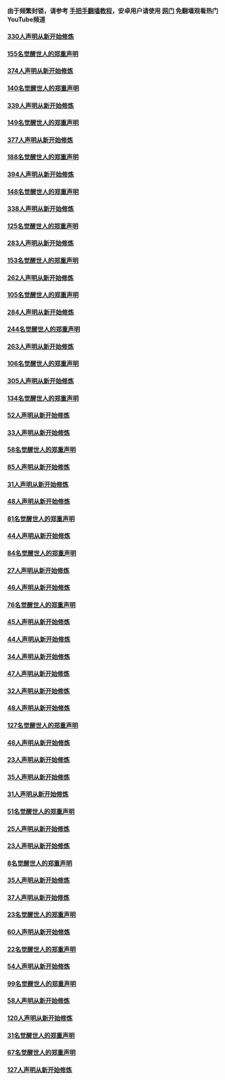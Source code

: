 #### 由于频繁封锁，请参考 [手把手翻墙教程](https://github.com/gfw-breaker/guides/wiki/)，安卓用户请使用 [网门](https://github.com/gfw-breaker/nogfw/blob/master/dl.md?t=05271101) 免翻墙观看热门YouTube频道 

#### [330人声明从新开始修炼](../pages/91/426139.md?t=05271101) 

#### [155名觉醒世人的郑重声明](../pages/91/426138.md?t=05271101) 

#### [374人声明从新开始修炼](../pages/91/425811.md?t=05271101) 

#### [140名觉醒世人的郑重声明](../pages/91/425810.md?t=05271101) 

#### [339人声明从新开始修炼](../pages/91/425690.md?t=05271101) 

#### [149名觉醒世人的郑重声明](../pages/91/425689.md?t=05271101) 

#### [377人声明从新开始修炼](../pages/91/424867.md?t=05271101) 

#### [188名觉醒世人的郑重声明](../pages/91/424866.md?t=05271101) 

#### [394人声明从新开始修炼](../pages/91/423914.md?t=05271101) 

#### [148名觉醒世人的郑重声明](../pages/91/423913.md?t=05271101) 

#### [338人声明从新开始修炼](../pages/91/423540.md?t=05271101) 

#### [125名觉醒世人的郑重声明](../pages/91/423539.md?t=05271101) 

#### [283人声明从新开始修炼](../pages/91/423296.md?t=05271101) 

#### [153名觉醒世人的郑重声明](../pages/91/423295.md?t=05271101) 

#### [262人声明从新开始修炼](../pages/91/423004.md?t=05271101) 

#### [105名觉醒世人的郑重声明](../pages/91/423003.md?t=05271101) 

#### [284人声明从新开始修炼](../pages/91/422707.md?t=05271101) 

#### [244名觉醒世人的郑重声明](../pages/91/422706.md?t=05271101) 

#### [263人声明从新开始修炼](../pages/91/422553.md?t=05271101) 

#### [106名觉醒世人的郑重声明](../pages/91/422552.md?t=05271101) 

#### [305人声明从新开始修炼](../pages/91/422153.md?t=05271101) 

#### [134名觉醒世人的郑重声明](../pages/91/422152.md?t=05271101) 

#### [52人声明从新开始修炼](../pages/91/421846.md?t=05271101) 

#### [33人声明从新开始修炼](../pages/91/421804.md?t=05271101) 

#### [58名觉醒世人的郑重声明](../pages/91/421845.md?t=05271101) 

#### [85人声明从新开始修炼](../pages/91/421769.md?t=05271101) 

#### [31人声明从新开始修炼](../pages/91/421763.md?t=05271101) 

#### [48人声明从新开始修炼](../pages/91/421605.md?t=05271101) 

#### [81名觉醒世人的郑重声明](../pages/91/421656.md?t=05271101) 

#### [44人声明从新开始修炼](../pages/91/421544.md?t=05271101) 

#### [84名觉醒世人的郑重声明](../pages/91/421543.md?t=05271101) 

#### [27人声明从新开始修炼](../pages/91/421465.md?t=05271101) 

#### [46人声明从新开始修炼](../pages/91/421454.md?t=05271101) 

#### [76名觉醒世人的郑重声明](../pages/91/421453.md?t=05271101) 

#### [45人声明从新开始修炼](../pages/91/421452.md?t=05271101) 

#### [44人声明从新开始修炼](../pages/91/421422.md?t=05271101) 

#### [34人声明从新开始修炼](../pages/91/421322.md?t=05271101) 

#### [47人声明从新开始修炼](../pages/91/421264.md?t=05271101) 

#### [32人声明从新开始修炼](../pages/91/421225.md?t=05271101) 

#### [48人声明从新开始修炼](../pages/91/421202.md?t=05271101) 

#### [127名觉醒世人的郑重声明](../pages/91/421224.md?t=05271101) 

#### [46人声明从新开始修炼](../pages/91/421203.md?t=05271101) 

#### [23人声明从新开始修炼](../pages/91/421138.md?t=05271101) 

#### [35人声明从新开始修炼](../pages/91/421122.md?t=05271101) 

#### [31人声明从新开始修炼](../pages/91/421081.md?t=05271101) 

#### [51名觉醒世人的郑重声明](../pages/91/421080.md?t=05271101) 

#### [25人声明从新开始修炼](../pages/91/421020.md?t=05271101) 

#### [23人声明从新开始修炼](../pages/91/420884.md?t=05271101) 

#### [8名觉醒世人的郑重声明](../pages/91/420883.md?t=05271101) 

#### [35人声明从新开始修炼](../pages/91/420809.md?t=05271101) 

#### [37人声明从新开始修炼](../pages/91/420766.md?t=05271101) 

#### [23名觉醒世人的郑重声明](../pages/91/420765.md?t=05271101) 

#### [60人声明从新开始修炼](../pages/91/420727.md?t=05271101) 

#### [22名觉醒世人的郑重声明](../pages/91/420726.md?t=05271101) 

#### [54人声明从新开始修炼](../pages/91/420529.md?t=05271101) 

#### [99名觉醒世人的郑重声明](../pages/91/420528.md?t=05271101) 

#### [58人声明从新开始修炼](../pages/91/420198.md?t=05271101) 

#### [120人声明从新开始修炼](../pages/91/420141.md?t=05271101) 

#### [31名觉醒世人的郑重声明](../pages/91/420197.md?t=05271101) 

#### [67名觉醒世人的郑重声明](../pages/91/420140.md?t=05271101) 

#### [127人声明从新开始修炼](../pages/91/420082.md?t=05271101) 


